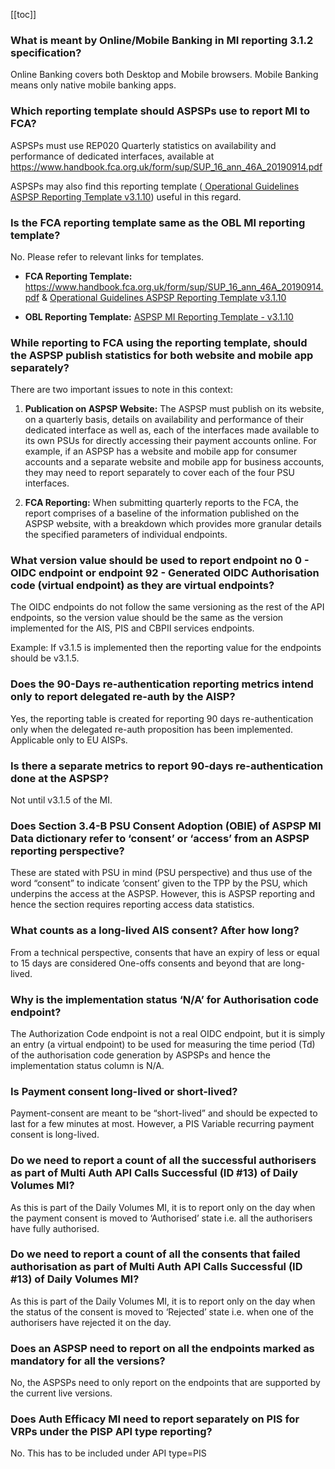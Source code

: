 [[toc]]

### **What is meant by Online/Mobile Banking in MI reporting 3.1.2 specification?**

Online Banking covers both Desktop and Mobile browsers. Mobile Banking means only native mobile banking apps.

### **Which reporting template should ASPSPs use to report MI to FCA?**

ASPSPs must use REP020 Quarterly statistics on availability and performance of dedicated interfaces, available at https://www.handbook.fca.org.uk/form/sup/SUP_16_ann_46A_20190914.pdf

ASPSPs may also find this reporting template (<a href="https://standards.openbanking.org.uk/wp-content/uploads/2022/02/Operational-Guidelines-ASPSP-Reporting-Template-v3.1.10v1.xlsx" class="external-link" rel="nofollow"> Operational Guidelines ASPSP Reporting Template v3.1.10</a>) useful in this regard.

### **Is the FCA reporting template same as the OBL MI reporting template?**

No. Please refer to relevant links for templates.

* **FCA Reporting Template:** https://www.handbook.fca.org.uk/form/sup/SUP_16_ann_46A_20190914.pdf  & <a href="https://standards.openbanking.org.uk/wp-content/uploads/2022/02/Operational-Guidelines-ASPSP-Reporting-Template-v3.1.10v1.xlsx" class="external-link" rel="nofollow"> Operational Guidelines ASPSP Reporting Template v3.1.10</a>

* **OBL Reporting Template:** <a href="https://openbankinguk.github.io/mi-docs-pub/v3.1.10-aspsp/specification/example-reporting-template.html" class="external-link" rel="nofollow"> ASPSP MI Reporting Template - v3.1.10</a>


### **While reporting to FCA using the reporting template, should the ASPSP publish statistics for both website and mobile app separately?**

There are two important issues to note in this context:

1. **Publication on ASPSP Website:** The ASPSP must publish on its website, on a quarterly basis, details on availability and performance of their dedicated interface as well as, each of the interfaces made available to its own PSUs for directly accessing their payment accounts online. For example, if an ASPSP has a website and mobile app for consumer accounts and a separate website and mobile app for business accounts, they may need to report separately to cover each of the four PSU interfaces.

2. **FCA Reporting:** When submitting quarterly reports to the FCA, the report comprises of a baseline of the information published on the ASPSP website, with a breakdown which provides more granular details the specified parameters of individual endpoints. 

### **What version value should be used to report endpoint no 0 - OIDC endpoint or endpoint 92 - Generated OIDC Authorisation code (virtual endpoint) as they are virtual endpoints?**

The OIDC endpoints do not follow the same versioning as the rest of the API endpoints, so the version value should be the same as the version implemented for the AIS, PIS and CBPII services endpoints.

Example: If v3.1.5 is implemented then the reporting value for the endpoints should be v3.1.5.

### **Does the 90-Days re-authentication reporting metrics intend only to report delegated re-auth by the AISP?**

Yes, the reporting table is created for reporting 90 days re-authentication only when the delegated re-auth proposition has been implemented. Applicable only to EU AISPs.

### **Is there a separate metrics to report 90-days re-authentication done at the ASPSP?**

Not until v3.1.5 of the MI. 

### **Does Section 3.4-B PSU Consent Adoption (OBIE) of ASPSP MI Data dictionary refer to ‘consent’ or ‘access’ from an ASPSP reporting perspective?**

These are stated with PSU in mind (PSU perspective) and thus use of the word “consent” to indicate ‘consent’ given to the TPP by the PSU, which underpins the access at the ASPSP. However, this is ASPSP reporting and hence the section requires reporting access data statistics.

### **What counts as a long-lived AIS consent? After how long?**

From a technical perspective, consents that have an expiry of less or equal to 15 days are considered One-offs consents and beyond that are long-lived.

### **Why is the implementation status ‘N/A’ for Authorisation code endpoint?**

The Authorization Code endpoint is not a real OIDC endpoint, but it is simply an entry (a virtual endpoint) to be used for measuring the time period (Td) of the authorisation code generation by ASPSPs and hence the implementation status column is N/A.

### **Is Payment consent long-lived or short-lived?**

Payment-consent are meant to be “short-lived” and should be expected to last for a few minutes at most. However, a PIS Variable recurring payment consent is long-lived.

### **Do we need to report a count of all the successful authorisers as part of Multi Auth API Calls Successful (ID #13) of Daily Volumes MI?**

As this is part of the Daily Volumes MI, it is to report only on the day when the payment consent is moved to ‘Authorised’ state i.e. all the authorisers have fully authorised.

### **Do we need to report a count of all the consents that failed authorisation as part of Multi Auth API Calls Successful (ID #13) of Daily Volumes MI?**

As this is part of the Daily Volumes MI, it is to report only on the day when the status of the consent is moved to ‘Rejected’ state i.e. when one of the authorisers have rejected it on the day.

### **Does an ASPSP need to report on all the endpoints marked as mandatory for all the versions?**

No, the ASPSPs need to only report on the endpoints that are supported by the current live versions.

### **Does Auth Efficacy MI need to report separately on PIS for VRPs under the PISP API type reporting?**

No. This has to be included under API type=PIS